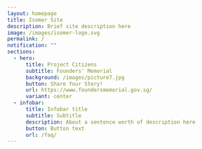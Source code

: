 ```yaml
---
layout: homepage
title: Isomer Site
description: Brief site description here
image: /images/isomer-logo.svg
permalink: /
notification: ""
sections:
  - hero:
      title: Project Citizens
      subtitle: Founders' Memorial
      background: /images/picture7.jpg
      button: Share Your Story!
      url: https://www.foundersmemorial.gov.sg/
      variant: center
  - infobar:
      title: Infobar title
      subtitle: Subtitle
      description: About a sentence worth of description here
      button: Button text
      url: /faq/
---
```

